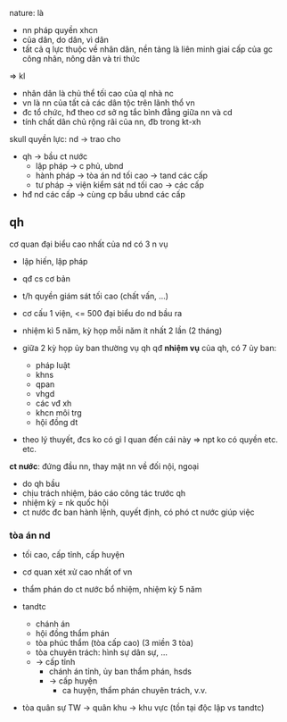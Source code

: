 nature: là
- nn pháp quyền xhcn
- của dân, do dân, vì dân
- tất cả q lực thuộc về nhân dân, nền tảng là liên minh giai cấp của gc công nhân, nông dân và tri thức

=> kl
- nhân dân là chủ thể tối cao của ql nhà nc
- vn là nn của tất cả các dân tộc trên lãnh thổ vn
- đc tổ chức, hđ theo cơ sở ng tắc bình đẳng giữa nn và cd
- tính chất dân chủ rộng rãi của nn, đb trong kt-xh

skull
quyền lực: nd -> trao cho
- qh -> bầu ct nước
	- lập pháp -> c phủ, ubnd
	- hành pháp -> tòa án nd tối cao -> tand các cấp
	- tư pháp -> viện kiểm sát nd tối cao -> các cấp
- hđ nd các cấp -> cùng cp bầu ubnd các cấp

## qh
cơ quan đại biểu cao nhất của nd
có 3 n vụ
- lập hiến, lập pháp
- qđ cs cơ bản
- t/h quyền giám sát tối cao (chất vấn, ...)

- cơ cấu 1 viện, <= 500 đại biểu do nd bầu ra
- nhiệm kì 5 năm, kỳ họp mỗi năm ít nhất 2 lần (2 tháng)
- giữa 2 kỳ họp ủy ban thường vụ qh qđ **nhiệm vụ** của qh, có 7 ủy ban:
	- pháp luật
	- khns
	- qpan
	- vhgd
	- các vđ xh
	- khcn môi trg
	- hội đồng dt
- theo lý thuyết, đcs ko có gì l quan đến cái này => npt ko có quyền etc. etc.

**ct nước**: đứng đầu nn, thay mặt nn về đối nội, ngoại
- do qh bầu
- chịu trách nhiệm, báo cáo công tác trước qh
- nhiệm kỳ = nk quốc hội
- ct nước đc ban hành lệnh, quyết định, có phó ct nước giúp việc

### tòa án nd
- tối cao, cấp tỉnh, cấp huyện
- cơ quan xét xử cao nhất of vn
- thẩm phán do ct nước bổ nhiệm, nhiệm kỳ 5 năm

- tandtc
	- chánh án
	- hội đồng thẩm phán
	- tòa phúc thẩm (tòa cấp cao) (3 miền 3 tòa)
	- tòa chuyên trách: hình sự dân sự, ...
	- -> cấp tỉnh
		- chánh án tỉnh, ủy ban thẩm phán, hsds
		- -> cấp huyện
			- ca huyện, thẩm phán chuyên trách, v.v.
- tòa quân sự TW -> quân khu -> khu vực (tồn tại độc lập vs tandtc)

